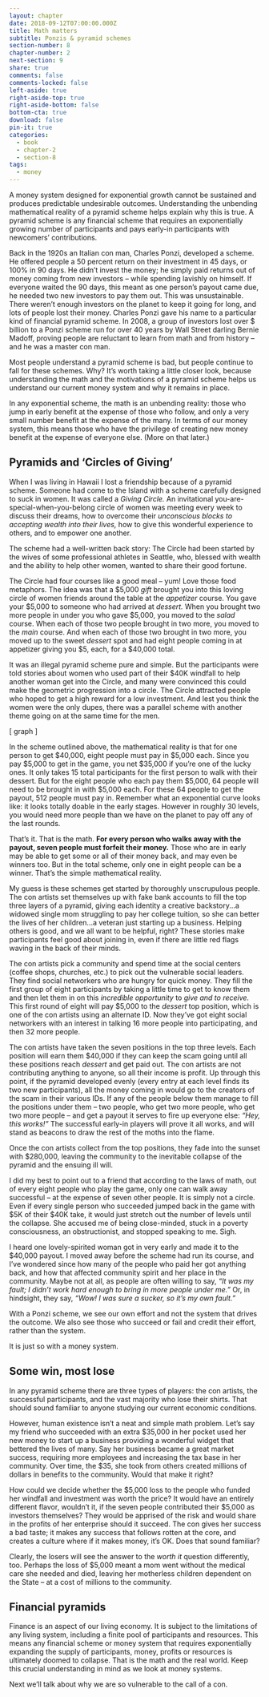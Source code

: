 ```yaml
---
layout: chapter
date: 2018-09-12T07:00:00.000Z
title: Math matters
subtitle: Ponzis & pyramid schemes
section-number: 8
chapter-number: 2
next-section: 9
share: true
comments: false
comments-locked: false
left-aside: true
right-aside-top: true
right-aside-bottom: false
bottom-cta: true
download: false
pin-it: true
categories:
  - book
  - chapter-2
  - section-8
tags:
  - money
---
```

A money system designed for exponential growth cannot be sustained
and produces predictable undesirable outcomes. Understanding the
unbending mathematical reality of a pyramid scheme helps explain
why this is true. A pyramid scheme is any financial scheme that
requires an exponentially growing number of participants and pays
early-in participants with newcomers’ contributions.

Back in the 1920s an Italian con man, Charles Ponzi, developed a
scheme. He offered people a 50 percent return on their investment
in 45 days, or 100% in 90 days. He didn’t invest the money; he
simply paid returns out of money coming from new investors – while
spending lavishly on himself. If everyone waited the 90 days, this
meant as one person’s payout came due, he needed two new investors
to pay them out. This was unsustainable. There weren’t enough
investors on the planet to keep it going for long, and lots of people
lost their money. Charles Ponzi gave his name to a particular kind of
financial pyramid scheme. In 2008, a group of investors lost over $
billion to a Ponzi scheme run for over 40 years by Wall Street darling
Bernie Madoff, proving people are reluctant to learn from math and
from history – and he was a master con man.

Most people understand a pyramid scheme is bad, but people
continue to fall for these schemes. Why? It’s worth taking a little
closer look, because understanding the math and the motivations of a
pyramid scheme helps us understand our current money system and
why it remains in place.

In any exponential scheme, the math is an unbending reality: those
who jump in early benefit at the expense of those who follow, and
only a very small number benefit at the expense of the many. In
terms of our money system, this means those who have the privilege
of creating new money benefit at the expense of everyone else. (More
on that later.)

## Pyramids and ‘Circles of Giving’

When I was living in Hawaii I lost a friendship because of a pyramid
scheme. Someone had come to the Island with a scheme carefully
designed to suck in women. It was called a _Giving Circle._ An
invitational you-are-special-when-you-belong circle of women was
meeting every week to discuss their dreams, how to overcome their
_unconscious blocks to accepting wealth into their lives,_ how to give this
wonderful experience to others, and to empower one another.

The scheme had a well-written back story: The Circle had been
started by the wives of some professional athletes in Seattle, who,
blessed with wealth and the ability to help other women, wanted to
share their good fortune.

The Circle had four courses like a good meal – yum! Love those
food metaphors. The idea was that a $5,000 _gift_ brought you into
this loving circle of women friends around the table at the _appetizer_
course. You gave your $5,000 to someone who had arrived at _dessert._
When you brought two more people in under you who gave $5,000,
you moved to the _salad_ course. When each of those two people
brought in two more, you moved to the _main_ course. And when each
of those two brought in two more, you moved up to the sweet _dessert_
spot and had eight people coming in at appetizer giving you $5,
each, for a $40,000 total.

It was an illegal pyramid scheme pure and simple. But the
participants were told stories about women who used part of their
$40K windfall to help another woman get into the Circle, and many
were convinced this could make the geometric progression into a
circle. The Circle attracted people who hoped to get a high reward for
a low investment. And lest you think the women were the only dupes,
there was a parallel scheme with another theme going on at the same
time for the men.

\[ graph ]

In the scheme outlined above, the mathematical reality is that for one
person to get $40,000, eight people must pay in $5,000 each. Since you pay $5,000 to get in the game, you net $35,000 if you’re one of
the lucky ones. It only takes 15 total participants for the first person
to walk with their dessert. But for the eight people who each pay them
$5,000, 64 people will need to be brought in with $5,000 each. For
these 64 people to get the payout, 512 people must pay in. Remember
what an exponential curve looks like: it looks totally doable in the
early stages. However in roughly 30 levels, you would need more
people than we have on the planet to pay off any of the last rounds.

That’s it. That is the math. **For every person who walks away with
the payout, seven people must forfeit their money.** Those who
are in early may be able to get some or all of their money back, and
may even be winners too. But in the total scheme, only one in eight
people can be a winner. That’s the simple mathematical reality.

My guess is these schemes get started by thoroughly unscrupulous
people. The con artists set themselves up with fake bank accounts to
fill the top three layers of a pyramid, giving each identity a creative
backstory...a widowed single mom struggling to pay her college
tuition, so she can better the lives of her children...a veteran just
starting up a business. Helping others is good, and we all want to be
helpful, right? These stories make participants feel good about joining
in, even if there are little red flags waving in the back of their minds.

The con artists pick a community and spend time at the social centers
(coffee shops, churches, etc.) to pick out the vulnerable social leaders.
They find social networkers who are hungry for quick money. They
fill the first group of eight participants by taking a little time to get to
know them and then let them in on this _incredible opportunity_ to _give
and to receive._ This first round of eight will pay $5,000 to the _dessert_
top position, which is one of the con artists using an alternate ID.
Now they’ve got eight social networkers with an interest in talking 16
more people into participating, and then 32 more people.

The con artists have taken the seven positions in the top three levels.
Each position will earn them $40,000 if they can keep the scam going
until all these positions reach _dessert_ and get paid out. The con artists
are not contributing anything to anyone, so all their income is profit.
Up through this point, if the pyramid developed evenly (every entry at each level finds its two new participants), all the money coming in
would go to the creators of the scam in their various IDs. If any of
the people below them manage to fill the positions under them – two
people, who get two more people, who get two more people – and
get a payout it serves to fire up everyone else: _“Hey, this works!”_ The
successful early-in players will prove it all works, and will stand as
beacons to draw the rest of the moths into the flame.

Once the con artists collect from the top positions, they fade into
the sunset with $280,000, leaving the community to the inevitable
collapse of the pyramid and the ensuing ill will.

I did my best to point out to a friend that according to the laws
of math, out of every eight people who play the game, only one
can walk away successful – at the expense of seven other people. It
is simply not a circle. Even if every single person who succeeded
jumped back in the game with $5K of their $40K take, it would just
stretch out the number of levels until the collapse. She accused
me of being close-minded, stuck in a poverty consciousness, an
obstructionist, and stopped speaking to me. Sigh.

I heard one lovely-spirited woman got in very early and made it to
the $40,000 payout. I moved away before the scheme had run its
course, and I’ve wondered since how many of the people who paid
her got anything back, and how that affected community spirit and
her place in the community. Maybe not at all, as people are often
willing to say, _“It was my fault; I didn’t work hard enough to bring in
more people under me.”_ Or, in hindsight, they say, _“Wow! I was sure a
sucker, so it’s my own fault.”_

With a Ponzi scheme, we see our own effort and not the system that
drives the outcome. We also see those who succeed or fail and credit
their effort, rather than the system.

It is just so with a money system.

## Some win, most lose

In any pyramid scheme there are three types of players: the con artists,
the successful participants, and the vast majority who lose their shirts.
That should sound familiar to anyone studying our current economic
conditions.

However, human existence isn’t a neat and simple math problem.
Let’s say my friend who succeeded with an extra $35,000 in her
pocket used her new money to start up a business providing a
wonderful widget that bettered the lives of many. Say her business
became a great market success, requiring more employees and
increasing the tax base in her community. Over time, the $35,
she took from others created millions of dollars in benefits to the
community. Would that make it right?

How could we decide whether the $5,000 loss to the people who
funded her windfall and investment was worth the price? It would
have an entirely different flavor, wouldn’t it, if the seven people
contributed their $5,000 as investors themselves? They would be
apprised of the risk and would share in the profits of her enterprise
should it succeed. The con gives her success a bad taste; it makes any
success that follows rotten at the core, and creates a culture where if it
makes money, it’s OK. Does that sound familiar?

Clearly, the losers will see the answer to the _worth it_ question
differently, too. Perhaps the loss of $5,000 meant a mom went
without the medical care she needed and died, leaving her motherless
children dependent on the State – at a cost of millions to the
community.

## Financial pyramids

Finance is an aspect of our living economy. It is subject to the
limitations of any living system, including a finite pool of participants
and resources. This means any financial scheme or money system that
requires exponentially expanding the supply of participants, money,
profits or resources is ultimately doomed to collapse. That is the math and the real world. Keep this crucial understanding in mind as we
look at money systems.

Next we’ll talk about why we are so vulnerable to the call of a con.
